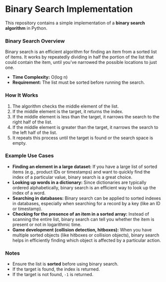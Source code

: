 # Binary Search Implementation

This repository contains a simple implementation of a **binary search algorithm** in Python.

### Binary Search Overview

Binary search is an efficient algorithm for finding an item from a sorted list of items. It works by repeatedly dividing in half the portion of the list that could contain the item, until you've narrowed the possible locations to just one.

- **Time Complexity:** O(log n)
- **Requirement:** The list must be sorted before running the search.

### How It Works

1. The algorithm checks the middle element of the list.
2. If the middle element is the target, it returns the index.
3. If the middle element is less than the target, it narrows the search to the right half of the list.
4. If the middle element is greater than the target, it narrows the search to the left half of the list.
5. It repeats this process until the target is found or the search space is empty.

### Example Use Cases

- **Finding an element in a large dataset:** If you have a large list of sorted items (e.g., product IDs or timestamps) and want to quickly find the index of a particular value, binary search is a great choice.
- **Looking up words in a dictionary:** Since dictionaries are typically ordered alphabetically, binary search is an efficient way to look up the index of a word.
- **Searching in databases:** Binary search can be applied to sorted indexes in databases, especially when searching for a record by a key (like an ID or timestamp).
- **Checking for the presence of an item in a sorted array:** Instead of scanning the entire list, binary search can tell you whether the item is present or not in logarithmic time.
- **Game development (collision detection, hitboxes):** When you have multiple sorted objects (like hitboxes or collision objects), binary search helps in efficiently finding which object is affected by a particular action.

### Notes

- Ensure the list is **sorted** before using binary search.
- If the target is found, the index is returned.
- If the target is not found, `-1` is returned.
